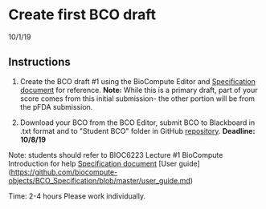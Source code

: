 Create first BCO draft
===================================
10/1/19

## Instructions
1. Create the  BCO draft #1 using the BioCompute Editor and [Specification document](https://github.com/biocompute-objects/BCO_Specification) for reference. **Note:** While this is a primary draft, part of your score comes from this initial submission- the other portion will be from the pFDA submission.

2. Download your BCO from the BCO Editor, submit  BCO to Blackboard in .txt format and to "Student BCO" folder in GitHub [repository](https://github.com/biocompute-objects/GW-SMHS-BIOC6223). 
**Deadline: 10/8/19**

Note: students should refer to 
  BIOC6223 Lecture #1 BioCompute Introduction for help
  [Specification document](https://github.com/biocompute-objects/BCO_Specification)
  [User guide] (https://github.com/biocompute-objects/BCO_Specification/blob/master/user_guide.md)
  
Time: 2-4 hours
Please work individually.


